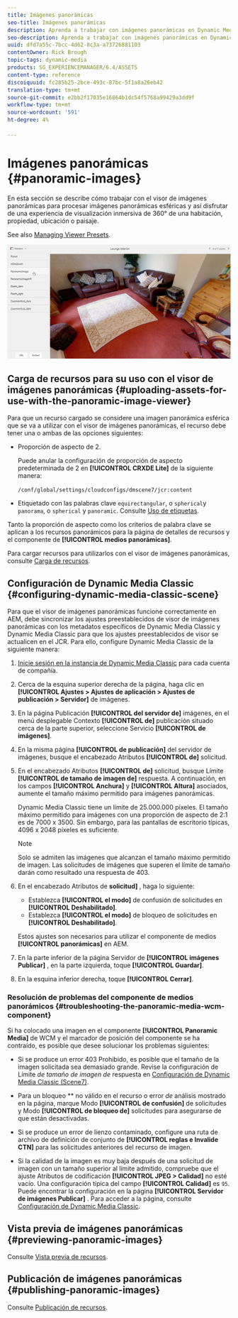 ```yaml
---
title: Imágenes panorámicas
seo-title: Imágenes panorámicas
description: Aprenda a trabajar con imágenes panorámicas en Dynamic Media.
seo-description: Aprenda a trabajar con imágenes panorámicas en Dynamic Media.
uuid: dfd7a55c-7bcc-4d62-8c3a-a73726881103
contentOwner: Rick Brough
topic-tags: dynamic-media
products: SG_EXPERIENCEMANAGER/6.4/ASSETS
content-type: reference
discoiquuid: fc285b25-2bce-493c-87bc-5f1a8a26eb42
translation-type: tm+mt
source-git-commit: e2bb2f17035e16864b1dc54f5768a99429a3dd9f
workflow-type: tm+mt
source-wordcount: '591'
ht-degree: 4%

---
```



# Imágenes panorámicas {#panoramic-images}

En esta sección se describe cómo trabajar con el visor de imágenes panorámicas para procesar imágenes panorámicas esféricas y así disfrutar de una experiencia de visualización inmersiva de 360° de una habitación, propiedad, ubicación o paisaje.

See also [Managing Viewer Presets](managing-viewer-presets.md).

![panoramic-image2](assets/panoramic-image2.png)

## Carga de recursos para su uso con el visor de imágenes panorámicas {#uploading-assets-for-use-with-the-panoramic-image-viewer}

Para que un recurso cargado se considere una imagen panorámica esférica que se va a utilizar con el visor de imágenes panorámicas, el recurso debe tener una o ambas de las opciones siguientes:

* Proporción de aspecto de 2.

   Puede anular la configuración de proporción de aspecto predeterminada de 2 en **[!UICONTROL CRXDE Lite]** de la siguiente manera:

   `/conf/global/settings/cloudconfigs/dmscene7/jcr:content`

* Etiquetado con las palabras clave `equirectangular`, o `spherical`y `panorama`, o `spherical` y `panoramic`. Consulte [Uso de etiquetas](/help/sites-authoring/tags.md).

Tanto la proporción de aspecto como los criterios de palabra clave se aplican a los recursos panorámicos para la página de detalles de recursos y el componente de **[!UICONTROL medios panorámicas]**.

Para cargar recursos para utilizarlos con el visor de imágenes panorámicas, consulte [Carga de recursos](managing-assets-touch-ui.md#uploading-assets).

## Configuración de Dynamic Media Classic {#configuring-dynamic-media-classic-scene}

Para que el visor de imágenes panorámicas funcione correctamente en AEM, debe sincronizar los ajustes preestablecidos de visor de imágenes panorámicas con los metadatos específicos de Dynamic Media Classic y Dynamic Media Classic para que los ajustes preestablecidos de visor se actualicen en el JCR. Para ello, configure Dynamic Media Classic de la siguiente manera:

1. [Inicie sesión en la instancia de Dynamic Media Classic](https://www.adobe.com/marketing-cloud/experience-manager/scene7-login.html) para cada cuenta de compañía.

1. Cerca de la esquina superior derecha de la página, haga clic en **[!UICONTROL Ajustes > Ajustes de aplicación > Ajustes de publicación > Servidor]** de imágenes.
1. En la página Publicación **[!UICONTROL del servidor de]** imágenes, en el menú desplegable Contexto **[!UICONTROL de]** publicación situado cerca de la parte superior, seleccione Servicio **[!UICONTROL de imágenes]**.

1. En la misma página **[!UICONTROL de publicación]** del servidor de imágenes, busque el encabezado Atributos **[!UICONTROL de]** solicitud.
1. En el encabezado Atributos **[!UICONTROL de]** solicitud, busque Límite **[!UICONTROL de tamaño de imagen de]** respuesta. A continuación, en los campos **[!UICONTROL Anchura]** y **[!UICONTROL Altura]** asociados, aumente el tamaño máximo permitido para imágenes panorámicas.

   Dynamic Media Classic tiene un límite de 25.000.000 píxeles. El tamaño máximo permitido para imágenes con una proporción de aspecto de 2:1 es de 7000 x 3500. Sin embargo, para las pantallas de escritorio típicas, 4096 x 2048 píxeles es suficiente.

   >[!NOTE]
   >
   >Solo se admiten las imágenes que alcanzan el tamaño máximo permitido de imagen. Las solicitudes de imágenes que superen el límite de tamaño darán como resultado una respuesta de 403.

1. En el encabezado Atributos de **solicitud]** , haga lo siguiente:

   * Establezca **[!UICONTROL el modo]** de confusión de solicitudes en **[!UICONTROL Deshabilitado]**.
   * Establezca **[!UICONTROL el modo]** de bloqueo de solicitudes en **[!UICONTROL Deshabilitado]**.

   Estos ajustes son necesarios para utilizar el componente de medios **[!UICONTROL panorámicas]** en AEM.

1. En la parte inferior de la página Servidor de **[!UICONTROL imágenes Publicar]** , en la parte izquierda, toque **[!UICONTROL Guardar]**.

1. En la esquina inferior derecha, toque **[!UICONTROL Cerrar]**.

### Resolución de problemas del componente de medios panorámicos {#troubleshooting-the-panoramic-media-wcm-component}

Si ha colocado una imagen en el componente **[!UICONTROL Panoramic Media]** de WCM y el marcador de posición del componente se ha contraído, es posible que desee solucionar los problemas siguientes:

* Si se produce un error 403 Prohibido, es posible que el tamaño de la imagen solicitada sea demasiado grande. Revise la configuración de Límite *de tamaño de imagen de* respuesta en [Configuración de Dynamic Media Classic (Scene7)](#configuring-dynamic-media-classic-scene).

* Para un bloqueo ** no válido en el recurso o error *de* análisis mostrado en la página, marque Modo **[!UICONTROL de confusión]** de solicitudes y Modo **[!UICONTROL de bloqueo de]** solicitudes para asegurarse de que están desactivadas.
* Si se produce un error de lienzo contaminado, configure una ruta de archivo de definición de conjunto de **[!UICONTROL reglas e Invalide CTN]** para las solicitudes anteriores del recurso de imagen.
* Si la calidad de la imagen es muy baja después de una solicitud de imagen con un tamaño superior al límite admitido, compruebe que el ajuste Atributos de codificación **[!UICONTROL JPEG > Calidad]** no esté vacío. Una configuración típica del campo **[!UICONTROL Calidad]** es `95`. Puede encontrar la configuración en la página **[!UICONTROL Servidor de imágenes Publicar]** . Para acceder a la página, consulte [Configuración de Dynamic Media Classic](#configuring-dynamic-media-classic-scene).

## Vista previa de imágenes panorámicas {#previewing-panoramic-images}

Consulte [Vista previa de recursos](previewing-assets.md).

## Publicación de imágenes panorámicas {#publishing-panoramic-images}

Consulte [Publicación de recursos](publishing-dynamicmedia-assets.md).
